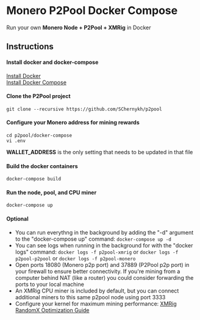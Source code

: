# Monero P2Pool Docker Compose

Run your own <b>Monero Node + P2Pool + XMRig</b> in Docker  

## Instructions

#### Install docker and docker-compose
[Install Docker](https://docs.docker.com/engine/install/)  
[Install Docker Compose](https://docs.docker.com/compose/install/)

#### Clone the P2Pool project
```
git clone --recursive https://github.com/SChernykh/p2pool
```

#### Configure your Monero address for mining rewards
```
cd p2pool/docker-compose
vi .env
```
<b>WALLET_ADDRESS</b> is the only setting that needs to be updated in that file

#### Build the docker containers
```
docker-compose build
```

#### Run the node, pool, and CPU miner
```
docker-compose up
```

#### Optional
* You can run everythng in the background by adding the "-d" argument to the "docker-compose up" command: ```docker-compose up -d```
* You can see logs when running in the background for with the "docker logs" command:  ```docker logs -f p2pool-xmrig``` or ```docker logs -f p2pool-p2pool``` or ```docker logs -f p2pool-monero```
* Open ports 18080 (Monero p2p port) and 37889 (P2Pool p2p port) in your firewall to ensure better connectivity. If you're mining from a computer behind NAT (like a router) you could consider forwarding the ports to your local machine
* An XMRig CPU miner is included by default, but you can connect additional miners to this same p2pool node using port 3333
* Configure your kernel for maximum mining performance: [XMRig RandomX Optimization Guide](https://xmrig.com/docs/miner/randomx-optimization-guide)
